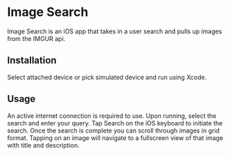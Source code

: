 #  Image Search

Image Search is an iOS app that takes in a user search and pulls up images from the IMGUR api.

## Installation

Select attached device or pick simulated device and run using Xcode.

## Usage

An active internet connection is required to use. Upon running, select the search and enter your query. Tap Search on the iOS keyboard to initiate the search. Once the search is complete you can scroll through images in grid format. Tapping on an image will navigate to a fullscreen view of that image with title and description.
